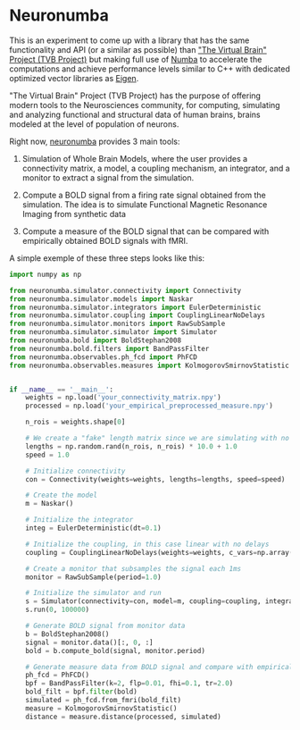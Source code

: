 # Neuronumba

This is an experiment to come up with a library that has the same functionality and API (or a similar 
as possible) than ["The Virtual Brain" Project (TVB Project)](https://github.com/the-virtual-brain/tvb-root) 
but making full use of [Numba](https://numba.pydata.org/) to accelerate the computations 
and achieve performance levels similar to C++ with dedicated optimized vector 
libraries as [Eigen](https://eigen.tuxfamily.org/).

"The Virtual Brain" Project (TVB Project) has the purpose of offering 
modern tools to the Neurosciences community, for computing, simulating
and analyzing functional and structural data of human brains, brains modeled 
at the  level of population of neurons.

Right now, [neuronumba](https://github.com/neich/neuronumba) provides 3 main tools:

1. Simulation of Whole Brain Models, where the user provides a connectivity matrix, 
a model, a coupling mechanism, an integrator, and a monitor to extract a signal from the simulation.

2. Compute a BOLD signal from a firing rate signal obtained from the simulation. The idea is to simulate 
Functional Magnetic Resonance Imaging from synthetic data

3. Compute a measure of the BOLD signal that can be compared with empirically obtained BOLD signals with fMRI.

A simple exemple of these three steps looks like this:

```python
import numpy as np

from neuronumba.simulator.connectivity import Connectivity
from neuronumba.simulator.models import Naskar
from neuronumba.simulator.integrators import EulerDeterministic
from neuronumba.simulator.coupling import CouplingLinearNoDelays
from neuronumba.simulator.monitors import RawSubSample
from neuronumba.simulator.simulator import Simulator
from neuronumba.bold import BoldStephan2008
from neuronumba.bold.filters import BandPassFilter
from neuronumba.observables.ph_fcd import PhFCD
from neuronumba.observables.measures import KolmogorovSmirnovStatistic


if __name__ == '__main__':
    weights = np.load('your_connectivity_matrix.npy')
    processed = np.load('your_empirical_preprocessed_measure.npy')

    n_rois = weights.shape[0]

    # We create a "fake" length matrix since we are simulating with no delays
    lengths = np.random.rand(n_rois, n_rois) * 10.0 + 1.0
    speed = 1.0

    # Initialize connectivity
    con = Connectivity(weights=weights, lengths=lengths, speed=speed)

    # Create the model
    m = Naskar()

    # Initialize the integrator
    integ = EulerDeterministic(dt=0.1)

    # Initialize the coupling, in this case linear with no delays
    coupling = CouplingLinearNoDelays(weights=weights, c_vars=np.array([0], dtype=np.int32))

    # Create a monitor that subsamples the signal each 1ms
    monitor = RawSubSample(period=1.0)

    # Initialize the simulator and run
    s = Simulator(connectivity=con, model=m, coupling=coupling, integrator=integ, monitors=[monitor])
    s.run(0, 100000)

    # Generate BOLD signal from monitor data
    b = BoldStephan2008()
    signal = monitor.data()[:, 0, :]
    bold = b.compute_bold(signal, monitor.period)

    # Generate measure data from BOLD signal and compare with empirical
    ph_fcd = PhFCD()
    bpf = BandPassFilter(k=2, flp=0.01, fhi=0.1, tr=2.0)
    bold_filt = bpf.filter(bold)
    simulated = ph_fcd.from_fmri(bold_filt)
    measure = KolmogorovSmirnovStatistic()
    distance = measure.distance(processed, simulated)
```


